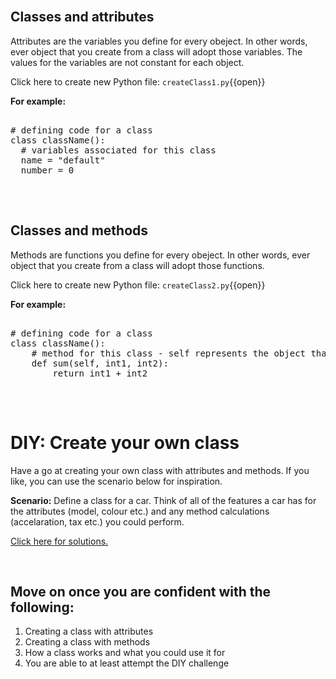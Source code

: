 <br>

## Classes and attributes
Attributes are the variables you define for every obeject. In other words, ever object that you create from a class will adopt those variables. The values for the variables are not constant for each object.

Click here to create new Python file: `createClass1.py`{{open}}

**For example:**
<pre class="file" data-filename="createClass1.py" data-target="replace">

# defining code for a class
class className():
  # variables associated for this class
  name = "default"
  number = 0

</pre>

<br>

## Classes and methods
Methods are functions you define for every obeject. In other words, ever object that you create from a class will adopt those functions. 

Click here to create new Python file: `createClass2.py`{{open}}

**For example:**
<pre class="file" data-filename="createClass2.py" data-target="replace">

# defining code for a class
class className():
    # method for this class - self represents the object that is calling the method (this will be explored more in the next section)
    def sum(self, int1, int2):
        return int1 + int2

</pre>

<br>

# DIY: Create your own class
Have a go at creating your own class with attributes and methods. If you like, you can use the scenario below for inspiration.

**Scenario:**
Define a class for a car. Think of all of the features a car has for the attributes (model, colour etc.) and any method calculations (accelaration, tax etc.) you could perform.

[Click here for solutions.](https://gitlabce.tools.aws.vodafone.com/vodafonecodingclub/Crash-Course/-/blob/master/Week%205)

<br>

## Move on once you are confident with the following:
<ol>
  <li>Creating a class with attributes</li>
  <li>Creating a class with methods</li>
  <li>How a class works and what you could use it for</li>
  <li>You are able to at least attempt the DIY challenge</li>
</ol>
